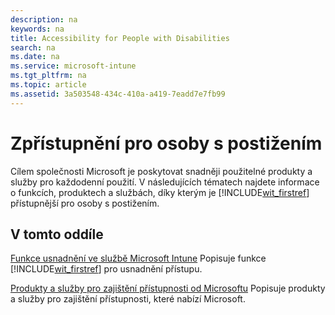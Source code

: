 ```yaml
---
description: na
keywords: na
title: Accessibility for People with Disabilities
search: na
ms.date: na
ms.service: microsoft-intune
ms.tgt_pltfrm: na
ms.topic: article
ms.assetid: 3a503548-434c-410a-a419-7eadd7e7fb99
---
```

# Zpř&#237;stupněn&#237; pro osoby s postižen&#237;m
Cílem společnosti Microsoft je poskytovat snadněji použitelné produkty a služby pro každodenní použití. V následujících tématech najdete informace o funkcích, produktech a službách, díky kterým je [!INCLUDE[wit_firstref](../Token/wit_firstref_md.md)] přístupnější pro osoby s postižením.

## V tomto oddíle
[Funkce usnadnění ve službě Microsoft Intune](../Topic/Accessibility_Features_of_Microsoft_Intune.md)
Popisuje funkce [!INCLUDE[wit_firstref](../Token/wit_firstref_md.md)] pro usnadnění přístupu.

[Produkty a služby pro zajištění přístupnosti od Microsoftu](../Topic/Accessibility_Products_and_Services_from_Microsoft.md)
Popisuje produkty a služby pro zajištění přístupnosti, které nabízí Microsoft.

